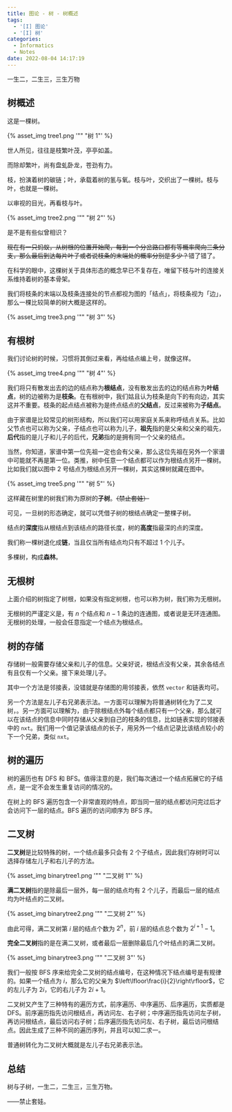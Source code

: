 ```yaml
---
title: 图论 - 树 - 树概述
tags:
  - '[I] 图论'
  - '[I] 树'
categories:
  - Informatics
  - Notes
date: 2022-08-04 14:17:19
---
```



一生二，二生三，三生万物

<!--more-->

## 树概述

这是一棵树。

{% asset_img tree1.png '"" "树 1"' %}

世人所见，往往是枝繁叶茂，亭亭如盖。

而除却繁叶，尚有盘虬卧龙，苍劲有力。

枝，扮演着树的碳链；叶，承载着树的氢与氧。枝与叶，交织出了一棵树。枝与叶，也就是一棵树。

以审视的目光，再看枝与叶。

{% asset_img tree2.png '"" "树 2"' %}

是不是有些似曾相识？

~~现在有一只蚂蚁，从树根的位置开始爬，每到一个分岔路口都有等概率爬向三条分支，那么最后到达每片叶子或者说枝条的末端处的概率分别是多少？~~错了错了。

在科学的眼中，这棵树关于具体形态的概念早已不复存在，唯留下枝与叶的连接关系维持着树的基本骨架。

我们将枝条的末端以及枝条连接处的节点都视为图的「结点」，将枝条视为「边」，那么一棵比较简单的树大概是这样的。

{% asset_img tree3.png '"" "树 3"' %}

## 有根树

我们讨论树的时候，习惯将其倒过来看，再给结点编上号，就像这样。

{% asset_img tree4.png '"" "树 4"' %}

我们将只有散发出去的边的结点称为**根结点**，没有散发出去的边的结点称为**叶结点**，树的边被称为是**枝条**。在有根树中，我们姑且认为枝条是向下的有向边，其实这并不重要。枝条的起点结点被称为是终点结点的**父结点**，反过来被称为**子结点**。

由于家谱是比较常见的树形结构，所以我们可以用家庭关系来称呼结点关系。比如父节点也可以称为父亲，子结点也可以称为儿子，**祖先**指的是父亲和父亲的祖先，**后代**指的是儿子和儿子的后代，**兄弟**指的是拥有同一个父亲的结点。

当然，你知道，家谱中第一位先祖一定也会有父亲，那么这位先祖在另外一个家谱中可能就不再是第一位。类推，树中任意一个结点都可以作为根结点另开一棵树。比如我们就以图中 2 号结点为根结点另开一棵树，其实这棵树就藏在图中。

{% asset_img tree5.png '"" "树 5"' %}

这样藏在树里的树我们称为原树的**子树**。~~（禁止套娃）~~

可见，一旦树的形态确定，就可以凭借子树的根结点确定一整棵子树。

结点的**深度**指从根结点到该结点的路径长度，树的**高度**指最深的点的深度。

我们称一棵树退化成**链**，当且仅当所有结点均只有不超过 1 个儿子。

多棵树，构成**森林**。

## 无根树

上面介绍的树指定了树根，如果没有指定树根，也可以称为树，我们称为无根树。

无根树的严谨定义是，有 $n$ 个结点和 $n-1$ 条边的连通图，或者说是无环连通图。无根树的处理，一般会任意指定一个结点为根结点。

## 树的存储

存储树一般需要存储父亲和儿子的信息。父亲好说，根结点没有父亲，其余各结点有且仅有一个父亲。接下来处理儿子。

其中一个方法是邻接表，没错就是存储图的用邻接表，依然 ``vector`` 和链表均可。

另一个方法是左儿子右兄弟表示法。一方面可以理解为将普通树转化为了二叉树，。另一方面可以理解为，由于除根结点外每个结点都只有一个父亲，那么就可以在该结点的信息中同时存储从父亲到自己的枝条的信息，比如链表实现的邻接表中的 ``nxt``。我们用一个值记录该结点的长子，用另外一个结点记录比该结点较小的下一个兄弟，类似 ``nxt``。

## 树的遍历

树的遍历也有 DFS 和 BFS。值得注意的是，我们每次通过一个结点拓展它的子结点，是一定不会发生重复访问的情况的。

在树上的 BFS 遍历包含一个非常直观的特点，即当同一层的结点都访问完过后才会访问下一层的结点。BFS 遍历的访问顺序为 BFS 序。

## 二叉树

**二叉树**是比较特殊的树，一个结点最多只会有 2 个子结点，因此我们存树时可以选择存储左儿子和右儿子的方法。

{% asset_img binarytree1.png '"" "二叉树 1"' %}

**满二叉树**指的是除最后一层外，每一层的结点均有 2 个儿子，而最后一层的结点均为叶结点的二叉树。

{% asset_img binarytree2.png '"" "二叉树 2"' %}

由此可得，满二叉树第 $i$ 层的结点个数为 $2^n$，前 $i$ 层的结点总个数为 $2^{i+1}-1$。

**完全二叉树**指的是在满二叉树，或者最后一层删除最后几个叶结点的满二叉树。

{% asset_img binarytree3.png '"" "二叉树 3"' %}

我们一般按 BFS 序来给完全二叉树的结点编号，在这种情况下结点编号是有规律的。如果一个结点为 $i$，那么它的父亲为 $\left\lfloor\frac{i}{2}\right\rfloor$，它的左儿子为 $2i$，它的右儿子为 $2i+1$。

二叉树又产生了三种特有的遍历方式，前序遍历、中序遍历、后序遍历，实质都是 DFS。前序遍历指先访问根结点，再访问左、右子树；中序遍历指先访问左子树，再访问根结点，最后访问右子树；后序遍历指先访问左、右子树，最后访问根结点。因此生成了三种不同的遍历序列，并且可以知二求一。

普通树转化为二叉树大概就是左儿子右兄弟表示法。

## 总结

树与子树，一生二，二生三，三生万物。

——禁止套娃。
